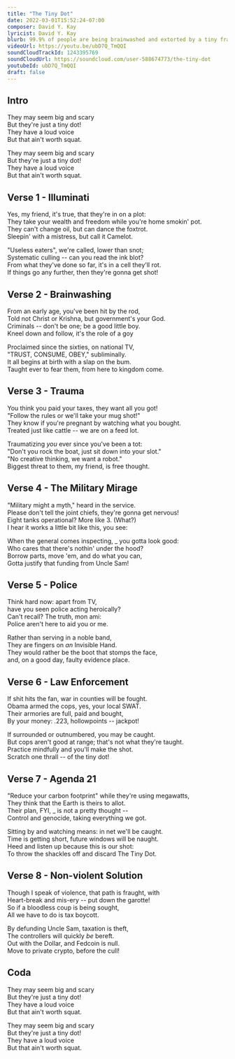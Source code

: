 ```yaml
---
title: "The Tiny Dot"
date: 2022-03-01T15:52:24-07:00
composer: David Y. Kay
lyricist: David Y. Kay
blurb: 99.9% of people are being brainwashed and extorted by a tiny fraction of the population.
videoUrl: https://youtu.be/ubD7Q_TmQQI
soundCloudTrackId: 1243395769
soundCloudUrl: https://soundcloud.com/user-588674773/the-tiny-dot
youtubeId: ubD7Q_TmQQI
draft: false
---
```


## Intro

They may seem big and scary  
But they're just a tiny dot!  
They have a loud voice  
But that ain't worth squat.  

They may seem big and scary  
But they're just a tiny dot!  
They have a loud voice  
But that ain't worth squat.  

## Verse 1 - Illuminati

Yes, my friend, it's true, that they're in on a plot:  
They take your wealth and freedom while you're home smokin' pot.  
They can't change oil, but can dance the foxtrot.  
Sleepin' with a mistress, but call it Camelot.  

"Useless eaters", we're called, lower than snot;  
Systematic culling -- can you read the ink blot?  
From what they've done so far, it's in a cell they'll rot.  
If things go any further, then they're gonna get shot!  
  
## Verse 2 - Brainwashing

From an early age, you've been hit by the rod,  
Told not Christ or Krishna, but government's your God.  
Criminals -- don't be one; be a good little boy.  
Kneel down and follow, it's the role of a goy  

Proclaimed since the sixties, on national TV,  
"TRUST, CONSUME, OBEY," subliminally.  
It all begins at birth with a slap on the bum.  
Taught ever to fear them, from here to kingdom come.  

## Verse 3 - Trauma

You think you paid your taxes, they want all you got!  
"Follow the rules or we'll take your mug shot!"  
They know if you're pregnant by watching what you bought.  
Treated just like cattle -- we are on a feed lot.  
  
Traumatizing _you_ ever since you've been a tot:  
"Don't you rock the boat, just sit down into your slot."  
"No creative thinking, we want a robot."  
Biggest threat to them, my friend, is free thought.  

## Verse 4 - The Military Mirage

"Military might a myth," heard in the service.  
Please don't tell the joint chiefs, they're gonna get nervous!  
Eight tanks operational? More like 3. (What?)  
I hear it works a little bit like this, you see:  

When the general comes inspecting, _ you gotta look good:  
Who cares that there's nothin' under the hood?  
Borrow parts, move 'em, and do what you can,  
Gotta justify that funding from Uncle Sam!  
  
## Verse 5 - Police

Think hard now: apart from TV,  
have you seen police acting heroically?  
Can't recall? The truth, mon ami:  
Police aren't here to aid you or me.  

Rather than serving in a noble band,  
They are fingers on _an_ Invisible Hand.  
They would rather be the boot that stomps the face,  
and, on a good day, faulty evidence place.  

## Verse 6 - Law Enforcement

If shit hits the fan, war in counties will be fought.  
Obama armed the cops, yes, your local SWAT.  
Their armories are full, paid and bought,  
By your money: .223, hollowpoints -- jackpot!  

If surrounded or outnumbered, you may be caught.  
But cops aren't good at range; that's not what they're taught.  
Practice mindfully and you'll make the shot.  
Scratch one thrall -- of the tiny dot!  
  
## Verse 7 - Agenda 21

"Reduce your carbon footprint" while they're using megawatts,  
They think that the Earth is theirs to allot.  
Their plan, FYI, _ is not a pretty thought --  
Control and genocide, taking everything we got.  

Sitting by and watching means: in net we'll be caught.  
Time is getting short, future windows will be naught.  
Heed and listen up because this is our shot:  
To throw the shackles off and discard The Tiny Dot.  

## Verse 8 - Non-violent Solution

Though I speak of violence, that path is fraught, with  
Heart-break and mis-ery -- put down the garotte!  
So if a bloodless coup is being sought,  
All we have to do is tax boycott.  

By defunding Uncle Sam, taxation is theft,  
The controllers will quickly _be_ bereft.  
Out with the Dollar, and Fedcoin is null.  
Move to private crypto, before the cull!  
  
## Coda

They may seem big and scary  
But they're just a tiny dot!  
They have a loud voice  
But that ain't worth squat.  

They may seem big and scary  
But they're just a tiny dot!  
They have a loud voice  
But that ain't worth squat.  

